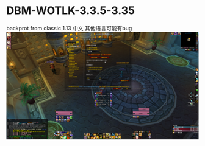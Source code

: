 # DBM-WOTLK-3.3.5-3.35
backprot from classic 1.13
中文 其他语言可能有bug 
![Alt text](https://github.com/coolaken/DBM-WOTLK-3.3.5-3.35/raw/master/Screenshots/dbm.png)
